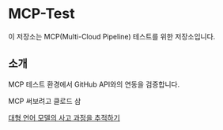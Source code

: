 # MCP-Test

이 저장소는 MCP(Multi-Cloud Pipeline) 테스트를 위한 저장소입니다.

## 소개
MCP 테스트 환경에서 GitHub API와의 연동을 검증합니다.

MCP 써보려고 클로드 삼

[대형 언어 모델의 사고 과정을 추적하기](https://news.hada.io/topic?id=20002)